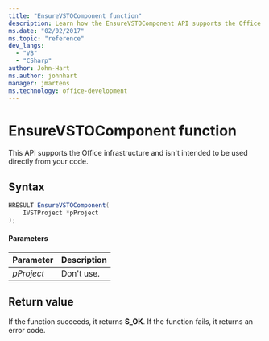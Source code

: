 ```yaml
---
title: "EnsureVSTOComponent function"
description: Learn how the EnsureVSTOComponent API supports the Office infrastructure and isn't intended to be used directly from your code.
ms.date: "02/02/2017"
ms.topic: "reference"
dev_langs:
  - "VB"
  - "CSharp"
author: John-Hart
ms.author: johnhart
manager: jmartens
ms.technology: office-development
---
```

# EnsureVSTOComponent function

  This API supports the Office infrastructure and isn't intended to be used directly from your code.

## Syntax

```csharp
HRESULT EnsureVSTOComponent(
    IVSTProject *pProject
);
```

#### Parameters

|Parameter|Description|
|---------------|-----------------|
|*pProject*|Don't use.|

## Return value
 If the function succeeds, it returns **S_OK**. If the function fails, it returns an error code.
